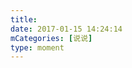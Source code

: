 ```yaml
---
title: 
date: 2017-01-15 14:24:14
mCategories: [说说]
type: moment
---
```


<div id="pics-20170115142414"></div>

<script>
var data = [
    {"link": "2017-01-15_000000.jpeg", "type": "shuoshuo"},
    {"link": "2017-01-15_000001.jpeg", "type": "shuoshuo"},
    {"link": "2017-01-15_000002.jpeg", "type": "shuoshuo"}
];
picsRender(data, "pics-20170115142414");
</script>
